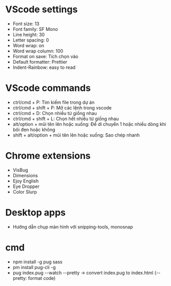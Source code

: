 # VScode settings

- Font size: 13
- Font family: SF Mono
- Line height: 30
- Letter spacing: 0
- Word wrap: on
- Word wrap column: 100
- Format on save: Tích chọn vào
- Default formatter: Prettier
- Indent-Rainbow: easy to read

# VScode commands

- ctrl/cmd + P: Tìm kiếm file trong dự án
- ctrl/cmd + shift + P: Mở các lệnh trong vscode
- ctrl/cmd + D: Chọn nhiều từ giống nhau
- ctrl/cmd + shift + L: Chọn hết nhiều từ giống nhau
- alt/option + mũi tên lên hoặc xuống: Để di chuyển 1 hoặc nhiều dòng khi bôi đen hoặc không
- shift + alt/option + mũi tên lên hoặc xuống: Sao chép nhanh

# Chrome extensions

- VisBug
- Dimensions
- Ejoy English
- Eye Dropper
- Color Slurp

# Desktop apps

- Hướng dẫn chụp màn hình với snipping-tools, monosnap

# cmd
- npm install -g pug sass
- pm install pug-cli -g
- pug index.pug --watch --pretty -> convert index.pug to index.html (--pretty: format code)
